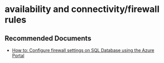 <properties
	pageTitle="availability and connectivity/firewall rules"
	description="availability and connectivity/firewall rules"
	service="microsoft.sql"
	resource="servers"
	authors="emlisa"
	displayOrder=""
	selfHelpType="generic"
	supportTopicIds="32628799"
	resourceTags=""
	productPesIds="13491"
	cloudEnvironments="public"
/>

# availability and connectivity/firewall rules

## **Recommended Documents**

* [How to: Configure firewall settings on SQL Database using the Azure Portal](https://azure.microsoft.com/documentation/articles/sql-database-configure-firewall-settings/)
